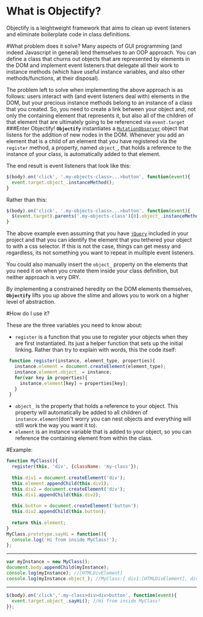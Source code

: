 # What is Objectify?
Objectify is a leightweight framework that aims to clean up event listeners and eliminate boilerplate code in class definitions. 

#What problem does it solve?
Many aspects of GUI programming (and indeed Javascript in general) lend themselves to an OOP approach. You can define a class that churns out objects that are represented by elements in the DOM and implement event listeners that delegate all their work to instance methods (which have useful instance variables, and also other methods/functions, at their disposal).

The problem left to solve when implementing the above approach is as follows: users interact with (and event listeners deal with) elements in the DOM, but your precious instance methods belong to an instance of a class that you created.  So, you need to create a link between your object and, not only the containing element that represents it, but also all of the children of that element that are ultimately going to be referenced via `event.target` 
###Enter Objectify!
**`Objectify`** instantiates a [`MutationObserver`](https://developer.mozilla.org/en-US/docs/Web/API/MutationObserver) object that listens for the addition of new nodes in the DOM. Whenever you add an element that is a child of an element that you have registered via the `register` method, a property, named `object_`, that holds a reference to the instance of your class, is automatically added to that element. 

The end result is event listeners that look like this:

```javascript
$(body).on('click', '.my-objects-class>...>button', function(event){
  event.target.object_.instanceMethod();
}
```
Rather than this:

```javascript
$(body).on('click', '.my-objects-class>...>button', function(event){
  $(event.target).parents('.my-objects-class')[0].object_.instanceMethod();
}
```
The above example even assuming that you have [`jQuery`](https://jquery.com/) included in your project and that you can identify the element that you tethered your object to with a css selector. If this is not the case, things can get messy and regardless, its not something you want to repeat in muiltiple event listeners. 

You could also manually insert the `object_` property on the elements that you need it on when you create them inside your class definition, but neither approach is very DRY.

By implementing a constrained heredity on the DOM elements themselves, **`Objectify`** lifts you up above the slime and allows you to work on a higher level of abstraction.  

#How do I use it? 

These are the three variables you need to know about:
 - `register` is a function that you use to register your objects when they are first instantiated. Its just a helper function that sets up the initial linking. Rather than try to explain with words, this the code itself:

 ```javascript
  function register(instance, element_type, properties){  
    instance.element = document.createElement(element_type);
    instance.element.object_ = instance;
    for(var key in properties){
      instance.element[key] = properties[key];
    }
  }
```

 - `object_` is the property that holds a reference to your object. This property will automatically be added to all children of `instance.element`(don't worry you can nest objects and everything will still work the way you want it to).
 - `element` is an instance variable that is added to your object, so you can reference the containing element from within the class.  
 
#Example:

```javascript
function MyClass(){
  register(this, 'div', {className: 'my-class'});
  
  this.div1 = document.createElement('div');
  this.element.appendChild(this.div1);
  this.div2 = document.createElement('div');
  this.div1.appendChild(this.div2);
  
  this.button = document.createElement('button');
  this.div2.appendChild(this.button);
  
  return this.element;
}
MyClass.prototype.sayHi = function(){
  console.log('Hi from inside MyClass!');
};
```

-----------------

```javascript
var myInstance = new MyClass();
document.body.appendChild(myInstance);
console.log(myInstance); //[HTMLDivElement]  
console.log(myInstance.object_); //MyClass:{ div1:[HTMLDivElement], div2:[HTMLDivElement], button:[HTMLButtonElement]}
```

-----------------

```javascript
$(body).on('click','.my-class>div>div>button', function(event){
  event.target.object_.sayHi(); //Hi from inside MyClass!
});
``

